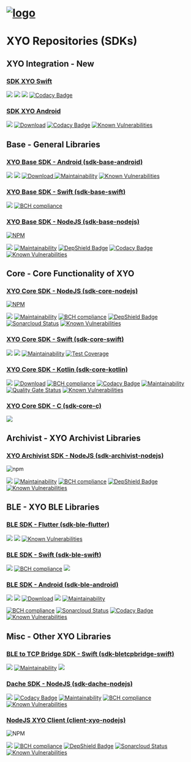 [logo]: https://cdn.xy.company/img/brand/XY_Logo_GitHub.png

# [![logo]](https://xy.company)

# XYO Repositories (SDKs)

## XYO Integration - **New**

### [SDK XYO Swift](https://github.com/XYOracleNetwork/sdk-xyo-swift)

![](https://github.com/XYOracleNetwork/sdk-xyo-swift/workflows/Build/badge.svg?branch=develop)
![](https://github.com/XYOracleNetwork/sdk-xyo-swift/workflows/Swift%20PKG%20Release/badge.svg) [![](https://img.shields.io/cocoapods/v/sdk-xyo-swift.svg?style=flat)](https://cocoapods.org/pods/sdk-xyo-swift) [![Codacy Badge](https://api.codacy.com/project/badge/Grade/6a10ff4a324d4d02a74a7a6724a53eef)](https://www.codacy.com/manual/pllearns/sdk-xyo-swift?utm_source=github.com&utm_medium=referral&utm_content=XYOracleNetwork/sdk-xyo-swift&utm_campaign=Badge_Grade)

### [SDK XYO Android](https://github.com/XYOracleNetwork/sdk-xyo-android)

![](https://github.com/XYOracleNetwork/sdk-xyo-android/workflows/CI/badge.svg?branch=develop) [![Download](https://api.bintray.com/packages/xyoraclenetwork/xyo/sdk-xyo-android/images/download.svg)](https://bintray.com/xyoraclenetwork/xyo/sdk-xyo-android/_latestVersion) [![Codacy Badge](https://api.codacy.com/project/badge/Grade/9712b501940e45428072255a283fa23a)](https://www.codacy.com?utm_source=github.com&amp;utm_medium=referral&amp;utm_content=XYOracleNetwork/sdk-xyo-android&amp;utm_campaign=Badge_Grade) [![Known Vulnerabilities](https://snyk.io/test/github/XYOracleNetwork/sdk-xyo-android/badge.svg?targetFile=xyo-android-library/build.gradle)](https://snyk.io/test/github/XYOracleNetwork/sdk-xyo-android?targetFile=xyo-android-library/build.gradle)

## Base - General Libraries

### [XYO Base SDK - Android (sdk-base-android)](https://github.com/XYOracleNetwork/sdk-base-android)

![](https://github.com/XYOracleNetwork/sdk-base-android/workflows/CI/badge.svg?branch=develop)  ![](https://github.com/XYOracleNetwork/sdk-base-android/workflows/Release/badge.svg?branch=master) [ ![Download](https://api.bintray.com/packages/xyoraclenetwork/xyo/sdk-base-android/images/download.svg) ](https://bintray.com/xyoraclenetwork/xyo/sdk-base-android/_latestVersion) [![Maintainability](https://api.codeclimate.com/v1/badges/6f2827f8a4103feb7aca/maintainability)](https://codeclimate.com/github/XYOracleNetwork/sdk-base-android/maintainability) [![Known Vulnerabilities](https://snyk.io/test/github/XYOracleNetwork/sdk-base-android/badge.svg?targetFile=base-android-library/build.gradle)](https://snyk.io/test/github/XYOracleNetwork/sdk-base-android?targetFile=base-android-library/build.gradle)

### [XYO Base SDK - Swift (sdk-base-swift)](https://github.com/XYOracleNetwork/sdk-base-swift)


![](https://github.com/XYOracleNetwork/sdk-base-swift/workflows/Base%20Build/badge.svg)
[![BCH compliance](https://bettercodehub.com/edge/badge/XYOracleNetwork/sdk-base-swift?branch=master&token=0c95939d44cd72eb10c7a4391e99343599ed0c44)](https://bettercodehub.com/)

### [XYO Base SDK - NodeJS (sdk-base-nodejs)](https://github.com/XYOracleNetwork/sdk-base-nodejs)


[![NPM](<https://img.shields.io/npm/v/@xyo-network/sdk-base-nodejs.svg>)](https://www.npmjs.com/package/@xyo-network/sdk-base-nodejs)

![](https://github.com/XYOracleNetwork/sdk-base-nodejs/workflows/Build/badge.svg?branch=develop)
[![Maintainability](https://api.codeclimate.com/v1/badges/7d316730bfdfbe4e1f73/maintainability)](https://codeclimate.com/repos/5cc23851684dee02400005ef/maintainability)
[![DepShield Badge](https://depshield.sonatype.org/badges/XYOracleNetwork/sdk-base-nodejs/depshield.svg)](https://depshield.github.io)
[![Codacy Badge](https://api.codacy.com/project/badge/Grade/008ea5b134ea4a9195b8deedeaf1665d)](https://www.codacy.com/app/XYOracleNetwork/sdk-base-nodejs?utm_source=github.com&utm_medium=referral&utm_content=XYOracleNetwork/sdk-base-nodejs&utm_campaign=Badge_Grade) [![Known Vulnerabilities](https://snyk.io/test/github/XYOracleNetwork/sdk-base-nodejs/badge.svg?targetFile=package.json)](https://snyk.io/test/github/XYOracleNetwork/sdk-base-nodejs?targetFile=package.json)

## Core - Core Functionality of XYO

### [XYO Core SDK - NodeJS (sdk-core-nodejs)](https://github.com/XYOracleNetwork/sdk-core-nodejs)

[![NPM](https://img.shields.io/npm/v/@xyo-network/sdk-core-nodejs.svg?style=plastic)](https://www.npmjs.com/package/@xyo-network/sdk-core-nodejs)

![](https://github.com/XYOracleNetwork/sdk-core-nodejs/workflows/CI/badge.svg?branch=develop) [![Maintainability](https://api.codeclimate.com/v1/badges/f3dd4f4d35e1bd9eeabc/maintainability)](https://codeclimate.com/github/XYOracleNetwork/sdk-core-nodejs/maintainability) [![BCH compliance](https://bettercodehub.com/edge/badge/XYOracleNetwork/sdk-core-nodejs?branch=master)](https://bettercodehub.com/) [![DepShield Badge](https://depshield.sonatype.org/badges/XYOracleNetwork/sdk-core-nodejs/depshield.svg)](https://depshield.github.io) 
[![Sonarcloud Status](https://sonarcloud.io/api/project_badges/measure?project=XYOracleNetwork_sdk-core-nodejs&metric=alert_status)](https://sonarcloud.io/dashboard?id=XYOracleNetwork_sdk-core-nodejs) 
[![Known Vulnerabilities](https://snyk.io/test/github/XYOracleNetwork/sdk-core-nodejs/badge.svg?targetFile=package.json)](https://snyk.io/test/github/XYOracleNetwork/sdk-core-nodejs?targetFile=package.json)

### [XYO Core SDK - Swift (sdk-core-swift)](https://github.com/XYOracleNetwork/sdk-core-swift)

![](https://github.com/XYOracleNetwork/sdk-core-swift/workflows/Build/badge.svg)
[![](https://img.shields.io/cocoapods/v/sdk-core-swift.svg?style=flat)](https://cocoapods.org/pods/sdk-core-swift)
[![Maintainability](https://api.codeclimate.com/v1/badges/587ae96e86057b6b6178/maintainability)](https://codeclimate.com/repos/5c4a7a7372b7b2029d008b34/maintainability) [![Test Coverage](https://api.codeclimate.com/v1/badges/587ae96e86057b6b6178/test_coverage)](https://codeclimate.com/repos/5c4a7a7372b7b2029d008b34/test_coverage)

### [XYO Core SDK - Kotlin (sdk-core-kotlin)](https://github.com/XYOracleNetwork/sdk-core-kotlin)

![](https://github.com/XYOracleNetwork/client-xyo-nodejs/workflows/CI/badge.svg?branch=develop) [![Download](https://api.bintray.com/packages/xyoraclenetwork/xyo/sdk-core-kotlin/images/download.svg?version=3.0.3)](https://bintray.com/xyoraclenetwork/xyo/sdk-core-kotlin/3.0.3/link) [![BCH compliance](https://bettercodehub.com/edge/badge/XYOracleNetwork/sdk-core-kotlin?branch=master)](https://bettercodehub.com/) [![Codacy Badge](https://api.codacy.com/project/badge/Grade/2fb2eb69c1db455299ffce57b0216aa6)](https://www.codacy.com/app/XYOracleNetwork/sdk-core-kotlin?utm_source=github.com&utm_medium=referral&utm_content=XYOracleNetwork/sdk-core-kotlin&utm_campaign=Badge_Grade) [![Maintainability](https://api.codeclimate.com/v1/badges/af641257b27ecea22a9f/maintainability)](https://codeclimate.com/github/XYOracleNetwork/sdk-core-kotlin/maintainability) [![Quality Gate Status](https://sonarcloud.io/api/project_badges/measure?project=XYOracleNetwork_sdk-core-kotlin&metric=alert_status)](https://sonarcloud.io/dashboard?id=XYOracleNetwork_sdk-core-kotlin) [![Known Vulnerabilities](https://snyk.io/test/github/XYOracleNetwork/sdk-core-kotlin/badge.svg?targetFile=build.gradle)](https://snyk.io/test/github/XYOracleNetwork/sdk-core-kotlin?targetFile=build.gradle)

### [XYO Core SDK - C (sdk-core-c)](https://github.com/XYOracleNetwork/sdk-core-c)

![](https://github.com/XYOracleNetwork/sdk-core-c/workflows/Build/badge.svg)

## Archivist - XYO Archivist Libraries

### [XYO Archivist SDK - NodeJS (sdk-archivist-nodejs)](https://github.com/XYOracleNetwork/sdk-archivist-nodejs)

![npm](https://img.shields.io/npm/v/@xyo-network/sdk-archivist-nodejs.svg?style=plastic)

![](https://github.com/XYOracleNetwork/sdk-archivist-nodejs/workflows/Build/badge.svg) [![Maintainability](https://api.codeclimate.com/v1/badges/f3dd4f4d35e1bd9eeabc/maintainability)](https://codeclimate.com/github/XYOracleNetwork/sdk-archivist-nodejs/maintainability) [![BCH compliance](https://bettercodehub.com/edge/badge/XYOracleNetwork/sdk-archivist-nodejs?branch=master)](https://bettercodehub.com/results/XYOracleNetwork/sdk-archivist-nodejs) [![DepShield Badge](https://depshield.sonatype.org/badges/XYOracleNetwork/sdk-archivist-nodejs/depshield.svg)](https://depshield.github.io)  [![Known Vulnerabilities](https://snyk.io/test/github/XYOracleNetwork/sdk-archivist-nodejs/badge.svg)](https://snyk.io/test/github/XYOracleNetwork/sdk-archivist-nodejs)

## BLE - XYO BLE Libraries

### [BLE SDK - Flutter (sdk-ble-flutter)](https://github.com/XYOracleNetwork/sdk-ble-flutter)

![](https://github.com/XYOracleNetwork/sdk-ble-flutter/workflows/iOS%20Build/badge.svg?branch=develop)
![](https://github.com/XYOracleNetwork/sdk-ble-flutter/workflows/Android%20Build/badge.svg?branch=develop)
[![Known Vulnerabilities](https://snyk.io/test/github/XYOracleNetwork/sdk-ble-flutter/badge.svg?targetFile=android/build.gradle)](https://snyk.io/test/github/XYOracleNetwork/sdk-ble-flutter?targetFile=android/build.gradle)

### [BLE SDK - Swift (sdk-ble-swift)](https://github.com/XYOracleNetwork/sdk-ble-swift)


![](https://github.com/XYOracleNetwork/sdk-ble-swift/workflows/Pod%20Build/badge.svg?branch=develop) [![BCH compliance](https://bettercodehub.com/edge/badge/XYOracleNetwork/sdk-ble-swift?branch=master)](https://bettercodehub.com/)
[![](https://img.shields.io/cocoapods/v/XyBleSdk.svg?style=flat)](https://cocoapods.org/pods/XyBleSdk)

### [BLE SDK - Android (sdk-ble-android)](https://github.com/XYOracleNetwork/sdk-ble-android)

![](https://github.com/XYOracleNetwork/sdk-xyo-android/workflows/CI/badge.svg?branch=develop)  ![](https://github.com/XYOracleNetwork/sdk-xyo-android/workflows/Release/badge.svg?branch=master) [![Download](https://api.bintray.com/packages/xyoraclenetwork/xyo/sdk-ble-android/images/download.svg)](https://bintray.com/xyoraclenetwork/xyo/sdk-ble-android/_latestVersion) [![](https://jitpack.io/v/XYOracleNetwork/sdk-ble-android.svg)](https://jitpack.io/#XYOracleNetwork/sdk-ble-android)
[![Maintainability](https://api.codeclimate.com/v1/badges/73ee685fc9e2c61454b2/maintainability)](https://codeclimate.com/github/XYOracleNetwork/sdk-ble-android/maintainability)

[![BCH compliance](https://bettercodehub.com/edge/badge/XYOracleNetwork/sdk-ble-android?branch=master)](https://bettercodehub.com/results/XYOracleNetwork/sdk-ble-android)
[![Sonarcloud Status](https://sonarcloud.io/api/project_badges/measure?project=XYOracleNetwork_sdk-ble-android&metric=alert_status)](https://sonarcloud.io/dashboard?id=XYOracleNetwork_sdk-ble-android)
[![Codacy Badge](https://api.codacy.com/project/badge/Grade/b14446847e614a2fae7152892765dac1)](https://www.codacy.com/app/arietrouw/sdk-ble-android?utm_source=github.com&utm_medium=referral&utm_content=XYOracleNetwork/sdk-ble-android&utm_campaign=Badge_Grade) [![Known Vulnerabilities](https://snyk.io/test/github/XYOracleNetwork/sdk-ble-android/badge.svg?targetFile=build.gradle)](https://snyk.io/test/github/XYOracleNetwork/sdk-ble-android?targetFile=build.gradle)


## Misc - Other XYO Libraries

### [BLE to TCP Bridge SDK - Swift (sdk-bletcpbridge-swift)](https://github.com/XYOracleNetwork/sdk-bletcpbridge-swift)

[![](https://img.shields.io/gitter/room/XYOracleNetwork/Stardust.svg)](https://gitter.im/XYOracleNetwork/Dev) [![Maintainability](https://api.codeclimate.com/v1/badges/c1fcc315b2137be32216/maintainability)](https://codeclimate.com/github/XYOracleNetwork/sdk-bletcpbridge-swift/maintainability) [![](https://img.shields.io/cocoapods/v/sdk-bletcpbridge-swift.svg?style=flat)](https://cocoapods.org/pods/sdk-bletcpbridge-swift)

### [Dache SDK - NodeJS (sdk-dache-nodejs)](https://github.com/XYOracleNetwork/sdk-dache-nodejs)

![](https://github.com/XYOracleNetwork/sdk-dache-nodejs/workflows/CI/badge.svg?branch=develop) [![Codacy Badge](https://api.codacy.com/project/badge/Grade/1f31c7fa87694b8eab91a2d71f74b697)](https://www.codacy.com/app/arietrouw/sdk-dache-nodejs?utm_source=github.com&utm_medium=referral&utm_content=XYOracleNetwork/sdk-dache-nodejs&utm_campaign=Badge_Grade) [![Maintainability](https://api.codeclimate.com/v1/badges/f3dd4f4d35e1bd9eeabc/maintainability)](https://codeclimate.com/github/XYOracleNetwork/sdk-dache-nodejs/maintainability) [![BCH compliance](https://bettercodehub.com/edge/badge/XYOracleNetwork/sdk-dache-nodejs?branch=master)](https://bettercodehub.com/)
[![Known Vulnerabilities](https://snyk.io/test/github/XYOracleNetwork/sdk-dache-nodejs/badge.svg?targetFile=package.json)](https://snyk.io/test/github/XYOracleNetwork/sdk-dache-nodejs?targetFile=package.json)

### [NodeJS XYO Client (client-xyo-nodejs)](https://github.com/XYOracleNetwork/client-xyo-nodejs)


![NPM](https://img.shields.io/npm/v/@xyo-network/client-xyo-nodejs.svg?style=plastic)

![](https://github.com/XYOracleNetwork/client-xyo-nodejs/workflows/CI/badge.svg?branch=develop)
[![BCH compliance](https://bettercodehub.com/edge/badge/XYOracleNetwork/client-xyo-nodejs?branch=master)](https://bettercodehub.com/results/XYOracleNetwork/sdk-core-nodejs) [![DepShield Badge](https://depshield.sonatype.org/badges/XYOracleNetwork/client-xyo-nodejs/depshield.svg)](https://depshield.github.io) 
[![Sonarcloud Status](https://sonarcloud.io/api/project_badges/measure?project=XYOracleNetwork_client-xyo-nodejs&metric=alert_status)](https://sonarcloud.io/dashboard?id=XYOracleNetwork_client-xyo-nodejs) 
[![Known Vulnerabilities](https://snyk.io/test/github/XYOracleNetwork/client-xyo-nodejs/badge.svg?targetFile=package.json)](https://snyk.io/test/github/XYOracleNetwork/client-xyo-nodejs?targetFile=package.json)

